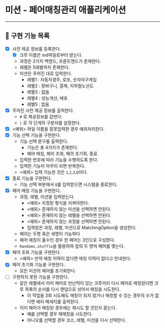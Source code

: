# 미션 - 페어매칭관리 애플리케이션

---

## 📑 구현 기능 목록

- [x] 사전 제공 정보를 등록한다.
  - [x] 크루 이름은 md파일로부터 받는다.
  - 과정은 2가지 백엔드, 프론트엔드가 존재한다.
  - 레벨은 5레벨까지 존재한다.
  - 미션은 주어진 대로 입력한다.
    - 레벨1 : 자동차경주, 로또, 숫자야구게임
    - 레벨2 : 장바구니, 결제, 지하철노선도
    - 레벨3 : 없음
    - 레벨4 : 성능개선, 배포
    - 레벨5 : 없음
- [x] 주어진 사전 제공 정보를 출력한다.
  - `#` 로 제공정보를 감싼다.
  - `|` 로 각 단계의 구분자를 설정한다.
- [x] <예외> 파일 이름을 잘못입력한 경우 예외처리한다.
- [x] 기능 선택 기능을 구현한다.
  - 기능 선택 문구를 출력한다.
    - 기능은 총 4가지가 존재한다.
    - 페어 매칭, 페어 조회, 페어 초기화, 종료
  - 입력한 번호에 따라 기능을 수행하도록 한다.
  - 입력한 기능이 마무리 되면 반복한다.
  - <예외> 입력 가능한 것은 `1`,`2`,`3`,`Q`이다.
- [x] 종료 기능을 구현한다.
  - 기능 선택 부분에서 `Q`를 입력받으면 시스템을 종료한다.
- [x] 페어 매칭 기능을 구현한다.
  - 과정, 레벨, 미션을 입력받는다.
    - <예외> 지정된 형식을 지켜야한다.
    - <예외> 존재하지 않는 미션을 선택하면 안된다.
    - <예외> 존재하지 않는 레벨을 선택하면 안된다.
    - <예외> 존재하지 않는 과정을 선택하면 안된다.
    - 입력받은 과정, 레벨, 미션으로 MatchingOption을 생성한다.
  - 페어는 두명 혹은 세명이 가능하다
  - 페어 매칭이 홀수인 경우 한 페어는 3인으로 구성한다.
  - `Randoms.shuffle`을 활용하여 앞의 두 명씩 페어를 맺는다.
- [x] 페어 조회 기능을 구현한다.
  - <예외> 만약 매칭 이력이 없다면 매칭 이력이 없다고 안내한다.
- [x] 페어 초기화 기능을 구현한다.
  - 모든 미션의 페어를 초기화한다.
- [ ] 구현하지 못한 기능을 구현한다.
  - 같은 레벨에서 이미 페어로 만난적이 있는 크루끼리 다시 페어로 매칭된다면 크루 목록의 순서를 다시 랜덤으로 섞어서 매칭을 시도한다.
    - 이 작업을 3회 시도해도 매칭이 되지 않거나 매칭할 수 있는 경우의 수가 없다면 에러 메세지를 출력한다.
  - 이미 페어가 매칭된 경우에는 재시도 할 것인지 묻는다.
    - 예를 선택할 경우 재매칭을 시도한다.
    - 아니오를 선택할 경우 코스, 레벨, 미션을 다시 선택한다.
